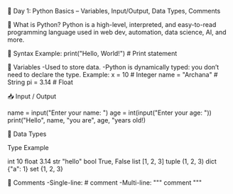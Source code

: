 🐍 Day 1: Python Basics – Variables, Input/Output, Data Types, Comments

📘 What is Python?
Python is a high-level, interpreted, and easy-to-read programming language used in web dev, automation, data science, AI, and more.

🔣 Syntax Example:
print("Hello, World!")  # Print statement

📌 Variables
-Used to store data.
-Python is dynamically typed: you don’t need to declare the type.
Example:
x = 10        # Integer
name = "Archana"  # String
pi = 3.14     # Float


📥 Input / Output

name = input("Enter your name: ")
age = int(input("Enter your age: "))
print("Hello", name, "you are", age, "years old!)

🧊 Data Types

Type	Example

int	   10
float	 3.14
str	  "hello"
bool	True, False
list	[1, 2, 3]
tuple	(1, 2, 3)
dict	{"a": 1}
set	  {1, 2, 3}

💬 Comments
-Single-line: # comment
-Multi-line: """ comment """
